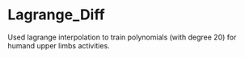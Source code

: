 # Lagrange_Diff

Used lagrange interpolation to train polynomials (with degree 20) for humand upper limbs activities.
